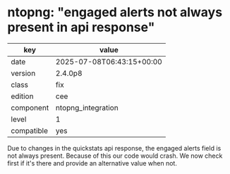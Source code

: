 [//]: # (werk v2)
# ntopng: "engaged alerts not always present in api response"

key        | value
---------- | ---
date       | 2025-07-08T06:43:15+00:00
version    | 2.4.0p8
class      | fix
edition    | cee
component  | ntopng_integration
level      | 1
compatible | yes

Due to changes in the quickstats api response, the engaged alerts
field is not always present.  Because of this our code would crash.
We now check first if it's there and provide an alternative value
when not.

